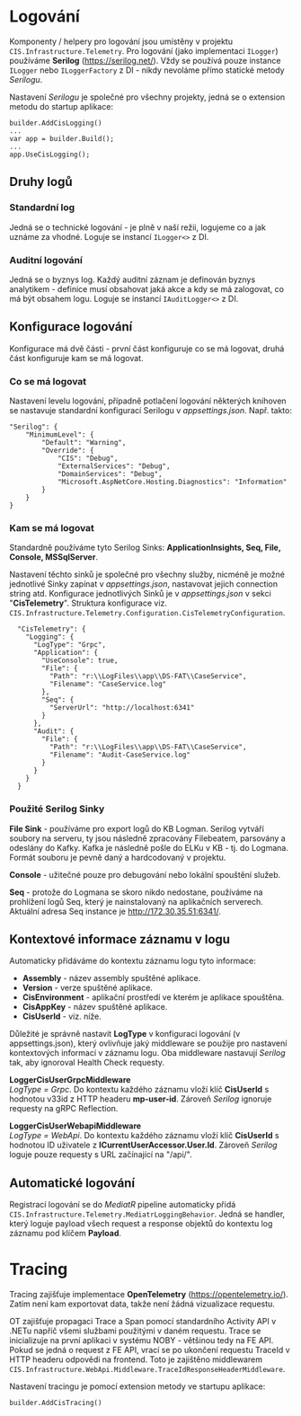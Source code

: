 ﻿# Logování
Komponenty / helpery pro logování jsou umístěny v projektu `CIS.Infrastructure.Telemetry`.
Pro logování (jako implementaci `ILogger`) používáme **Serilog** (https://serilog.net/).
Vždy se používá pouze instance `ILogger` nebo `ILoggerFactory` z DI - nikdy nevoláme přímo statické metody *Serilogu*.

Nastavení *Serilogu* je společné pro všechny projekty, jedná se o extension metodu do startup aplikace:
```
builder.AddCisLogging()
...
var app = builder.Build();
...
app.UseCisLogging();
```

## Druhy logů

### Standardní log
Jedná se o technické logování - je plně v naší režii, logujeme co a jak uznáme za vhodné. Loguje se instancí `ILogger<>` z DI.

### Auditní logování
Jedná se o byznys log. 
Každý auditní záznam je definován byznys analytikem - definice musí obsahovat jaká akce a kdy se má zalogovat, co má být obsahem logu.
Loguje se instancí `IAuditLogger<>` z DI.

## Konfigurace logování
Konfigurace má dvě části - první část konfiguruje co se má logovat, druhá část konfiguruje kam se má logovat.

### Co se má logovat
Nastavení levelu logování, případně potlačení logování některých knihoven se nastavuje standardní konfigurací Serilogu v *appsettings.json*. Např. takto:
```
"Serilog": {
    "MinimumLevel": {
        "Default": "Warning",
        "Override": {
            "CIS": "Debug",
            "ExternalServices": "Debug",
            "DomainServices": "Debug",
            "Microsoft.AspNetCore.Hosting.Diagnostics": "Information"
        }
    }
}
```

### Kam se má logovat
Standardně používáme tyto Serilog Sinks: **ApplicationInsights, Seq, File, Console, MSSqlServer**.

Nastavení těchto sinků je společné pro všechny služby, nicméně je možné jednotlivé Sinky zapínat v *appsettings.json*, nastavovat jejich connection string atd.
Konfigurace jednotlivých Sinků je v *appsettings.json* v sekci "**CisTelemetry**". Struktura konfigurace viz. `CIS.Infrastructure.Telemetry.Configuration.CisTelemetryConfiguration`.

```
  "CisTelemetry": {
    "Logging": {
      "LogType": "Grpc",
      "Application": {
        "UseConsole": true,
        "File": {
          "Path": "r:\\LogFiles\\app\\DS-FAT\\CaseService",
          "Filename": "CaseService.log"
        },
        "Seq": {
          "ServerUrl": "http://localhost:6341"
        }
      },
      "Audit": {
        "File": {
          "Path": "r:\\LogFiles\\app\\DS-FAT\\CaseService",
          "Filename": "Audit-CaseService.log"
        }
      }
    }
  }
```

### Použité Serilog Sinky
**File Sink** - používáme pro export logů do KB Logman. Serilog vytváří soubory na serveru, ty jsou následně zpracovány Filebeatem, parsovány a odeslány do Kafky. 
Kafka je následně pošle do ELKu v KB - tj. do Logmana. Formát souboru je pevně daný a hardcodovaný v projektu.

**Console** - užitečné pouze pro debugování nebo lokální spouštění služeb.

**Seq** - protože do Logmana se skoro nikdo nedostane, používáme na prohlížení logů Seq, který je nainstalovaný na aplikačních serverech. Aktuální adresa Seq instance je http://172.30.35.51:6341/.

## Kontextové informace záznamu v logu
Automaticky přidáváme do kontextu záznamu logu tyto informace:

- **Assembly** - název assembly spuštěné aplikace.  
- **Version** - verze spuštěné aplikace.  
- **CisEnvironment** - aplikační prostředí ve kterém je aplikace spouštěna.  
- **CisAppKey** - název spuštěné aplikace.
- **CisUserId** - viz. níže.

Důležité je správně nastavit **LogType** v konfiguraci logování (v appsettings.json), který ovlivňuje jaký middleware se použije pro nastavení kontextových informací v záznamu logu.
Oba middleware nastavují *Serilog* tak, aby ignoroval Health Check requesty.

**LoggerCisUserGrpcMiddleware**  
*LogType = Grpc*. Do kontextu každého záznamu vloží klíč **CisUserId** s hodnotou v33id z HTTP headeru **mp-user-id**. Zároveň *Serilog* ignoruje requesty na gRPC Reflection.

**LoggerCisUserWebapiMiddleware**  
*LogType = WebApi*. Do kontextu každého záznamu vloží klíč **CisUserId** s hodnotou ID uživatele z **ICurrentUserAccessor.User.Id**. Zároveň *Serilog* loguje pouze requesty s URL začínající na "/api/".

## Automatické logování
Registrací logování se do *MediatR* pipeline automaticky přidá `CIS.Infrastructure.Telemetry.MediatrLoggingBehavior`.
Jedná se handler, který loguje payload všech request a response objektů do kontextu log záznamu pod klíčem **Payload**.

# Tracing
Tracing zajišťuje implementace **OpenTelemetry** (https://opentelemetry.io/). Zatím není kam exportovat data, takže není žádná vizualizace requestu.

OT zajišťuje propagaci Trace a Span pomocí standardního Activity API v .NETu napříč všemi službami použitými v daném requestu.
Trace se inicializuje na první aplikaci v systému NOBY - většinou tedy na FE API. 
Pokud se jedná o request z FE API, vrací se po ukončení requestu TraceId v HTTP headeru odpovědi na frontend. Toto je zajištěno middlewarem `CIS.Infrastructure.WebApi.Middleware.TraceIdResponseHeaderMiddleware`.

Nastavení tracingu je pomocí extension metody ve startupu aplikace:
```
builder.AddCisTracing()
```
